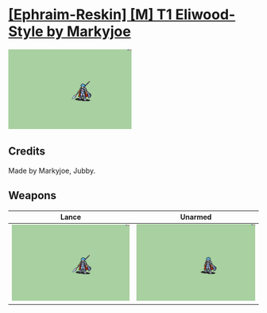# [\[Ephraim-Reskin\] \[M\] T1 Eliwood-Style by Markyjoe](./)

<img src="./2.%20Lance/Lance_000.png" alt="[Ephraim-Reskin] [M] T1 Eliwood-Style by Markyjoe standing" />

## Credits

Made by Markyjoe, Jubby.

## Weapons


|Lance |Unarmed |
|  :---: | :---: |
| <img alt="Lance animation" src="./2.%20Lance/Lance.gif" /> | <img alt="Unarmed animation" src="./8.%20Unarmed/Unarmed.gif" /> |
